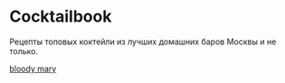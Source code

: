 # Cocktailbook

Рецепты топовых коктейли из лучших домашних баров Москвы и не только.

[bloody mary](https://github.com/danila-initiative/cocktailbook/blob/main/blody%20mary.md)

